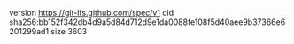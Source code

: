 version https://git-lfs.github.com/spec/v1
oid sha256:bb152f342db4d9a5d84d712d9e1da0088fe108f5d40aee9b37366e6201299ad1
size 3603
